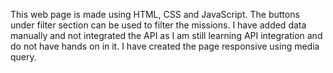 This web page is made using HTML, CSS and JavaScript. The buttons under filter section can be used to filter the missions. I have added data manually and not integrated the API as I am still learning API integration and do not have hands on in it. I have created the page responsive using media query.
